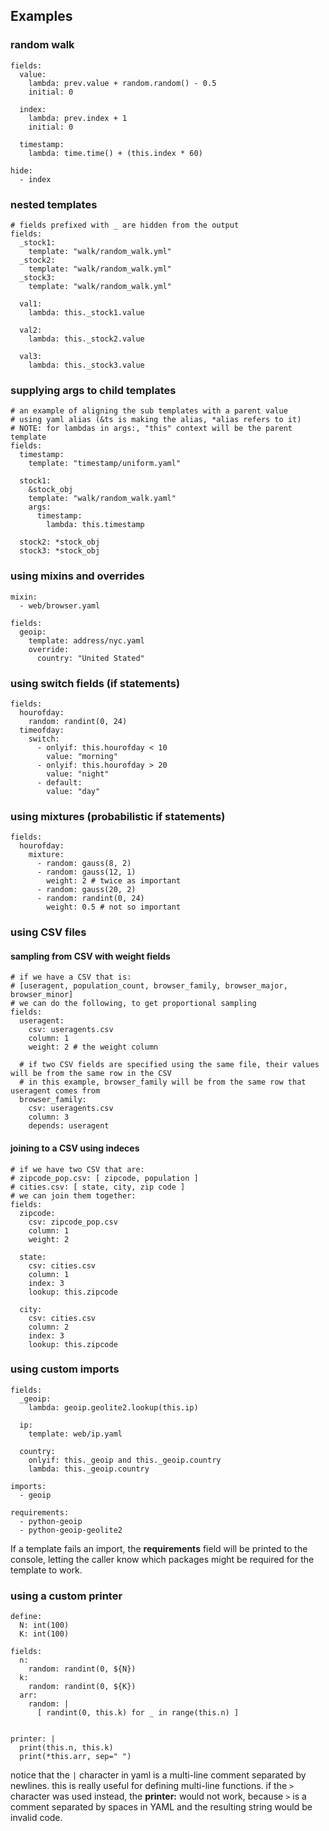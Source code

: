 ## Examples

### random walk

    fields:
      value:
        lambda: prev.value + random.random() - 0.5
        initial: 0

      index:
        lambda: prev.index + 1
        initial: 0

      timestamp:
        lambda: time.time() + (this.index * 60)

    hide:
      - index

### nested templates

    # fields prefixed with _ are hidden from the output
    fields:
      _stock1:
        template: "walk/random_walk.yml"
      _stock2:
        template: "walk/random_walk.yml"
      _stock3:
        template: "walk/random_walk.yml"

      val1:
        lambda: this._stock1.value

      val2:
        lambda: this._stock2.value

      val3:
        lambda: this._stock3.value

### supplying args to child templates

    # an example of aligning the sub templates with a parent value
    # using yaml alias (&ts is making the alias, *alias refers to it)
    # NOTE: for lambdas in args:, "this" context will be the parent template
    fields:
      timestamp:
        template: "timestamp/uniform.yaml"

      stock1:
        &stock_obj
        template: "walk/random_walk.yaml"
        args:
          timestamp:
            lambda: this.timestamp

      stock2: *stock_obj
      stock3: *stock_obj

### using mixins and overrides

    mixin:
      - web/browser.yaml

    fields:
      geoip:
        template: address/nyc.yaml
        override:
          country: "United Stated"

### using switch fields (if statements)

    fields:
      hourofday:
        random: randint(0, 24)
      timeofday:
        switch:
          - onlyif: this.hourofday < 10
            value: "morning"
          - onlyif: this.hourofday > 20
            value: "night"
          - default:
            value: "day"

### using mixtures (probabilistic if statements)

    fields:
      hourofday:
        mixture:
          - random: gauss(8, 2)
          - random: gauss(12, 1)
            weight: 2 # twice as important
          - random: gauss(20, 2)
          - random: randint(0, 24)
            weight: 0.5 # not so important

### using CSV files

#### sampling from CSV with weight fields

    # if we have a CSV that is:
    # [useragent, population_count, browser_family, browser_major, browser_minor]
    # we can do the following, to get proportional sampling
    fields:
      useragent:
        csv: useragents.csv
        column: 1
        weight: 2 # the weight column

      # if two CSV fields are specified using the same file, their values will be from the same row in the CSV
      # in this example, browser_family will be from the same row that useragent comes from
      browser_family:
        csv: useragents.csv
        column: 3
        depends: useragent

#### joining to a CSV using indeces

    # if we have two CSV that are:
    # zipcode_pop.csv: [ zipcode, population ]
    # cities.csv: [ state, city, zip code ]
    # we can join them together:
    fields:
      zipcode:
        csv: zipcode_pop.csv
        column: 1
        weight: 2

      state:
        csv: cities.csv
        column: 1
        index: 3
        lookup: this.zipcode

      city:
        csv: cities.csv
        column: 2
        index: 3
        lookup: this.zipcode

### using custom imports

    fields:
      _geoip:
        lambda: geoip.geolite2.lookup(this.ip)

      ip:
        template: web/ip.yaml

      country:
        onlyif: this._geoip and this._geoip.country
        lambda: this._geoip.country

    imports:
      - geoip

    requirements:
      - python-geoip
      - python-geoip-geolite2

If a template fails an import, the **requirements** field will be printed to
the console, letting the caller know which packages might be required for the
template to work.


### using a custom printer

    define:
      N: int(100)
      K: int(100)

    fields:
      n:
        random: randint(0, ${N})
      k:
        random: randint(0, ${K})
      arr:
        random: |
          [ randint(0, this.k) for _ in range(this.n) ]


    printer: |
      print(this.n, this.k)
      print(*this.arr, sep=" ")

notice that the `|` character in yaml is a multi-line comment separated by
newlines. this is really useful for defining multi-line functions. if the `>`
character was used instead, the **printer:** would not work, because `>` is a
comment separated by spaces in YAML and the resulting string would be invalid
code.
